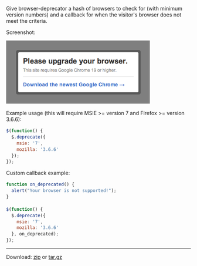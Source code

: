 Give browser-deprecator a hash of browsers to check for (with minimum version numbers) and a callback for when the visitor's browser does not meet the criteria.

Screenshot:

<img src="https://github.com/6/browser-deprecator/raw/3e44dfa2981cbfb097a46976d2aff2574450c6db/screenshot.png">


Example usage (this will require MSIE >= version 7 and Firefox >= version 3.6.6):

```javascript
$(function() {
  $.deprecate({
    msie: '7',
    mozilla: '3.6.6'
  });
});
```

Custom callback example:

```javascript
function on_deprecated() {
  alert("Your browser is not supported!");
}

$(function() {
  $.deprecate({
    msie: '7',
    mozilla: '3.6.6'
  }, on_deprecated);
});
```

---

Download: [zip](https://github.com/6/browser-deprecator/zipball/master) or [tar.gz](https://github.com/6/browser-deprecator/tarball/master)
